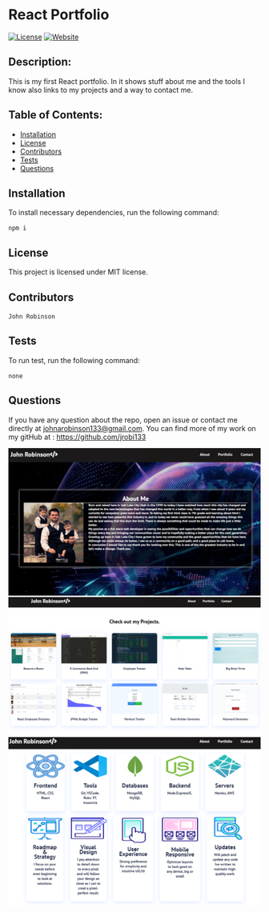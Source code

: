 # React Portfolio
[![License](https://img.shields.io/badge/License-MIT-yellow.svg)](https://opensource.org/licenses/MIT)
[![Website](https://img.shields.io/website-portfolio-down-green-red/http/lbesson.bitbucket.org.svg)](https://jrobi133.github.io/PortfolioJohnRobinson/index.html)
## Description:
    
This is my first React portfolio. In it shows stuff about me and the tools I know also links to my projects and a way to contact me.
    
    
## Table of Contents:
    
* [Installation](#installation)
* [License](#license)
* [Contributors](#contributors)
* [Tests](#tests)
* [Questions](#questions)
    
    
## Installation
    
To install necessary dependencies, run the following command:
    
    npm i
    
    
    
## License
    
This project is licensed under MIT license.
    
## Contributors 
    
    John Robinson
    
    
## Tests
    
To run test, run the following command:
    
    none
    
    
## Questions 
    
If you have any question about the repo, open an issue or contact me directly at 
johnarobinson133@gmail.com. You can find more of my work on my gitHub at :
https://github.com/jrobi133

![](/public/images/screenshot.PNG)
![](/public/images/screenshot2.PNG)
![](/public/images/screenshot3.PNG)